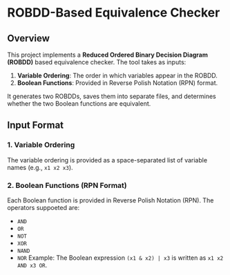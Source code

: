# ROBDD-Based Equivalence Checker

## Overview
This project implements a **Reduced Ordered Binary Decision Diagram (ROBDD)** based equivalence checker. The tool takes as inputs:

1. **Variable Ordering**: The order in which variables appear in the ROBDD.
2. **Boolean Functions**: Provided in Reverse Polish Notation (RPN) format.

It generates two ROBDDs, saves them into separate files, and determines whether the two Boolean functions are equivalent.
## Input Format
### 1. Variable Ordering
The variable ordering is provided as a space-separated list of variable names (e.g., `x1 x2 x3`).

### 2. Boolean Functions (RPN Format)
Each Boolean function is provided in Reverse Polish Notation (RPN). The operators suppoeted are:
- `AND`
- `OR`
- `NOT`
- `XOR` 
- `NAND` 
- `NOR`
Example: The Boolean expression `(x1 & x2) | x3` is written as `x1 x2 AND x3 OR`.
